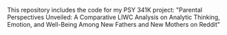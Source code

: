 This repository includes the code for my PSY 341K project: "Parental Perspectives Unveiled: A Comparative LIWC Analysis on Analytic Thinking, Emotion, and Well-Being Among New Fathers and New Mothers on Reddit"

